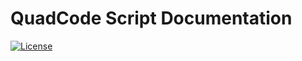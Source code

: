 QuadCode Script Documentation
=============================

[![License](https://img.shields.io/badge/License-Apache%202.0-blue.svg)](https://opensource.org/licenses/Apache-2.0)